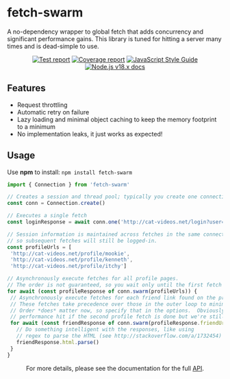 # fetch-swarm

A no-dependency wrapper to global fetch that adds concurrency and significant performance gains. This library is tuned for hitting a server many times and is dead-simple to use.

<p align="center">
  <a href="https://htmlpreview.github.io/?https://raw.githubusercontent.com/ctheiss/fetch-swarm/main/build/tests/mochawesome.html"><img alt="Test report" src="https://raw.githubusercontent.com/ctheiss/fetch-swarm/main/build/tests.svg"></a>
  <a href="https://htmlpreview.github.io/?https://raw.githubusercontent.com/ctheiss/fetch-swarm/main/build/coverage/index.html"><img alt="Coverage report" src="https://raw.githubusercontent.com/ctheiss/fetch-swarm/main/build/coverage.svg"></a>
  <a href="https://standardjs.com"><img alt="JavaScript Style Guide" src="https://raw.githubusercontent.com/ctheiss/fetch-swarm/main/build/style.svg"></a>
  <a href="https://nodejs.org/dist/latest-v18.x/docs/api/globals.html#fetch"><img alt="Node.js v18.x docs" src="https://raw.githubusercontent.com/ctheiss/fetch-swarm/main/build/node.svg"></a>
</p>

## Features

*   Request throttling
*   Automatic retry on failure
*   Lazy loading and minimal object caching to keep the memory footprint to a minimum
*   No implementation leaks, it just works as expected!

## Usage

Use **npm** to install: `npm install fetch-swarm`

```js
import { Connection } from 'fetch-swarm'

// Creates a session and thread pool; typically you create one connection for each server you're hitting.
const conn = Connection.create()

// Executes a single fetch
const loginResponse = await conn.one('http://cat-videos.net/login?user=fanatic&password=c4tl0v3r')

// Session information is maintained across fetches in the same connection,
// so subsequent fetches will still be logged-in.
const profileUrls = [
 'http://cat-videos.net/profile/mookie',
 'http://cat-videos.net/profile/kenneth',
 'http://cat-videos.net/profile/itchy']

// Asynchronously execute fetches for all profile pages.
// The order is not guaranteed, so you wait only until the first fetch is complete.
for await (const profileResponse of conn.swarm(profileUrls)) {
 // Asynchronously execute fetches for each friend link found on the profile pages.
 // These fetches take precedence over those in the outer loop to minimize overall waiting.
 // Order *does* matter now, so specify that in the options.  Obviously, there may be a small
 // performance hit if the second profile fetch is done but we're still waiting on the first.
 for await (const friendResponse of conn.swarm(profileResponse.friendUrls, { ordered: true })) {
   // Do something intelligent with the responses, like using
   // regex to parse the HTML (see http://stackoverflow.com/a/1732454)
   friendResponse.html.parse()
 }
}
```

<p align="center">
  For more details, please see the documentation for the full <a href="https://htmlpreview.github.io/?https://raw.githubusercontent.com/ctheiss/fetch-swarm/main/build/docs/index.html">API</a>.
</p>